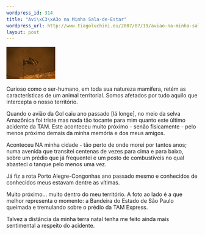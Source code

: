 ```yaml
--- 
wordpress_id: 314
title: "Avi\xC3\xA3o na Minha Sala-de-Estar"
wordpress_url: http://www.tiagoluchini.eu/2007/07/19/aviao-na-minha-sala-de-estar/
layout: post
---
```

![Bandeira do Estado de São Paulo queimada e tremulando sobre o prédio da TAM Express](/wp-content/uploads/2007/07/bandeira.thumbnail.jpg)

Curioso como o ser-humano, em toda sua natureza mamífera, retém as características de um animal territorial. Somos afetados por tudo aquilo que intercepta o nosso território.

Quando o avião da Gol caiu ano passado \[lá longe\], no meio da selva Amazônica foi triste mas nada tão tocante para mim quanto este último acidente da TAM. Este aconteceu muito próximo - senão fisicamente - pelo menos próximo demais da minha memória e dos meus amigos.

Aconteceu NA minha cidade - tão perto de onde morei por tantos anos; numa avenida que transitei centenas de vezes para cima e para baixo, sobre um prédio que já frequentei e um posto de combustíveis no qual abasteci o tanque pelo menos uma vez.

Já fiz a rota Porto Alegre-Congonhas ano passado mesmo e conhecidos de conhecidos meus estavam dentre as vítimas.

Muito próximo... muito dentro do meu território. A foto ao lado é a que melhor representa o momento: a Bandeira do Estado de São Paulo queimada e tremulando sobre o prédio da TAM Express.

Talvez a distância da minha terra natal tenha me feito ainda mais sentimental a respeito do acidente.
